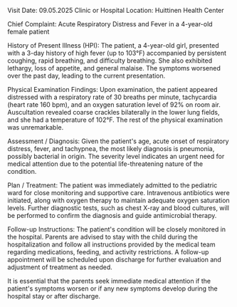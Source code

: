  Visit Date: 09.05.2025
Clinic or Hospital Location: Huittinen Health Center

Chief Complaint: Acute Respiratory Distress and Fever in a 4-year-old female patient

History of Present Illness (HPI): The patient, a 4-year-old girl, presented with a 3-day history of high fever (up to 103°F) accompanied by persistent coughing, rapid breathing, and difficulty breathing. She also exhibited lethargy, loss of appetite, and general malaise. The symptoms worsened over the past day, leading to the current presentation.

Physical Examination Findings: Upon examination, the patient appeared distressed with a respiratory rate of 30 breaths per minute, tachycardia (heart rate 160 bpm), and an oxygen saturation level of 92% on room air. Auscultation revealed coarse crackles bilaterally in the lower lung fields, and she had a temperature of 102°F. The rest of the physical examination was unremarkable.

Assessment / Diagnosis: Given the patient's age, acute onset of respiratory distress, fever, and tachypnea, the most likely diagnosis is pneumonia, possibly bacterial in origin. The severity level indicates an urgent need for medical attention due to the potential life-threatening nature of the condition.

Plan / Treatment: The patient was immediately admitted to the pediatric ward for close monitoring and supportive care. Intravenous antibiotics were initiated, along with oxygen therapy to maintain adequate oxygen saturation levels. Further diagnostic tests, such as chest X-ray and blood cultures, will be performed to confirm the diagnosis and guide antimicrobial therapy.

Follow-up Instructions: The patient's condition will be closely monitored in the hospital. Parents are advised to stay with the child during the hospitalization and follow all instructions provided by the medical team regarding medications, feeding, and activity restrictions. A follow-up appointment will be scheduled upon discharge for further evaluation and adjustment of treatment as needed.

It is essential that the parents seek immediate medical attention if the patient's symptoms worsen or if any new symptoms develop during the hospital stay or after discharge.